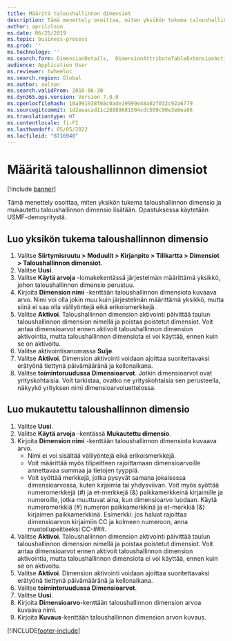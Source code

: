 ```yaml
---
title: Määritä taloushallinnon dimensiot
description: Tämä menettely osoittaa, miten yksikön tukema taloushallinnon dimensio ja mukautettu taloushallinnon dimensio lisätään.
author: aprilolson
ms.date: 06/25/2019
ms.topic: business-process
ms.prod: ''
ms.technology: ''
ms.search.form: DimensionDetails,  DimensionAttributeTableExtensionActivate, DimensionValueDetails
audience: Application User
ms.reviewer: twheeloc
ms.search.region: Global
ms.author: aolson
ms.search.validFrom: 2016-06-30
ms.dyn365.ops.version: Version 7.0.0
ms.openlocfilehash: 10a991938f68c0ade19999e48a02f032c92a6779
ms.sourcegitcommit: 1d2eeacad11c28889681504cdc509c90e3e8ea86
ms.translationtype: HT
ms.contentlocale: fi-FI
ms.lasthandoff: 05/05/2022
ms.locfileid: "8716940"
---
```

# <a name="define-financial-dimensions"></a>Määritä taloushallinnon dimensiot

[!include [banner](../../includes/banner.md)]

Tämä menettely osoittaa, miten yksikön tukema taloushallinnon dimensio ja mukautettu taloushallinnon dimensio lisätään. Opastuksessa käytetään USMF-demoyritystä.

## <a name="create-an-entity-backed-financial-dimension"></a>Luo yksikön tukema taloushallinnon dimensio
1. Valitse **Siirtymisruutu > Moduulit > Kirjanpito > Tilikartta > Dimensiot > Taloushallinnon dimensiot**.
2. Valitse **Uusi**.
3. Valitse **Käytä arvoja** -lomakekentässä järjestelmän määrittämä yksikkö, johon taloushallinnon dimensio perustuu. 
4. Kirjoita **Dimension nimi** -kenttään taloushallinnon dimensiota kuvaava arvo. Nimi voi olla jokin muu kuin järjestelmän määrittämä yksikkö, mutta siinä ei saa olla välilyöntejä eikä erikoismerkkejä.
5. Valitse **Aktivoi**. Taloushallinnon dimension aktivointi päivittää taulun taloushallinnon dimension nimellä ja poistaa poistetut dimensiot. Voit antaa dimensioarvot ennen aktivoit taloushallinnon dimension aktivointia, mutta taloushallinnon dimensiota ei voi käyttää, ennen kuin se on aktivoitu.  
6. Valitse aktivointisanomassa **Sulje**.
7. Valitse **Aktivoi**. Dimension aktivointi voidaan ajoittaa suoritettavaksi erätyönä tiettynä päivämääränä ja kellonaikana.  
8. Valitse **toimintoruudussa** **Dimensioarvot**. Jotkin dimensioarvot ovat yrityskohtaisia. Voit tarkistaa, ovatko ne yrityskohtaisia sen perusteella, näkyykö yrityksen nimi dimensioarvoluettelossa.  

## <a name="create-a-custom-financial-dimension"></a>Luo mukautettu taloushallinnon dimensio
1. Valitse **Uusi**.
2. Valitse **Käytä arvoja** -kentässä **Mukautettu dimensio**.
3. Kirjoita **Dimension nimi** -kenttään taloushallinnon dimensiota kuvaava arvo.
    - Nimi ei voi sisältää välilyöntejä eikä erikoismerkkejä.  
    - Voit määrittää myös tilipeitteen rajoittamaan dimensioarvoille annettavaa summaa ja tietojen tyyppiä.   
    - Voit syöttää merkkejä, jotka pysyvät samana jokaisessa dimensioarvossa, kuten kirjaimia tai yhdysviivan. Voit myös syöttää numeromerkkejä (#) ja et-merkkejä (&) paikkamerkkeinä kirjaimille ja numeroille, jotka muuttuvat aina, kun dimensioarvo luodaan. Käytä numeromerkkiä (#) numeron paikkamerkkinä ja et-merkkiä (&) kirjaimen paikkamerkkinä.  Esimerkki: jos haluat rajoittaa dimensioarvon kirjaimiin CC ja kolmeen numeroon, anna muotoilupeitteeksi CC-###.  
4. Valitse **Aktivoi**. Taloushallinnon dimension aktivointi päivittää taulun taloushallinnon dimension nimellä ja poistaa poistetut dimensiot. Voit antaa dimensioarvot ennen aktivoit taloushallinnon dimension aktivointia, mutta taloushallinnon dimensiota ei voi käyttää, ennen kuin se on aktivoitu.     
5. Valitse **Aktivoi**. Dimension aktivointi voidaan ajoittaa suoritettavaksi erätyönä tiettynä päivämääränä ja kellonaikana.      
6. Valitse **toimintoruudussa** **Dimensioarvot**.
7. Valitse **Uusi**.
8. Kirjoita **Dimensioarvo**-kenttään taloushallinnon dimension arvoa kuvaava nimi.
9. Kirjoita **Kuvaus**-kenttään taloushallinnon dimension arvon kuvaus.



[!INCLUDE[footer-include](../../../includes/footer-banner.md)]
